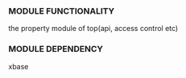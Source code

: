 ### MODULE FUNCTIONALITY
the property module of top(api, access control etc)

### MODULE DEPENDENCY
xbase

